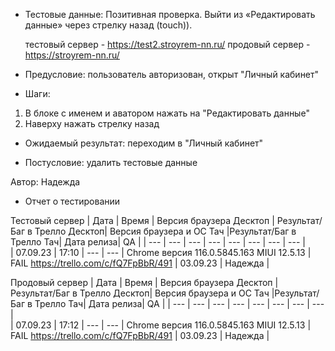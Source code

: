 * Тестовые данные: Позитивная проверка. Выйти из «Редактировать данные» через стрелку назад (touch)).

	тестовый сервер - https://test2.stroyrem-nn.ru/   продовый сервер - https://stroyrem-nn.ru/

* Предусловие: пользователь авторизован, открыт "Личный кабинет"

* Шаги:
1.	В блоке с именем и аватором нажать на "Редактировать данные"
2.	Наверху нажать стрелку назад

* Ожидаемый результат: переходим в "Личный кабинет"

* Постусловие: удалить тестовые данные

Автор: Надежда

* Отчет о тестировании
  
Тестовый сервер
| Дата | Время | Версия браузера Десктоп | Результат/Баг в Трелло Десктоп|  Версия браузера и ОС Тач |Результат/Баг в Трелло Тач| Дата релиза| QA  |
| --- | --- | --- | --- |  --- | --- | --- | --- |   
| 07.09.23 | 17:10 | --- | --- | Chrome версия 116.0.5845.163 MIUI 12.5.13 | FAIL https://trello.com/c/fQ7FpBbR/491 | 03.09.23 | Надежда |  

Продовый сервер
| Дата | Время | Версия браузера Десктоп | Результат/Баг в Трелло Десктоп|  Версия браузера и ОС Тач |Результат/Баг в Трелло Тач| Дата релиза| QA |
| --- | --- | --- | --- |  --- | --- | --- | --- |   
| 07.09.23 | 17:12 | --- | --- | Chrome версия 116.0.5845.163 MIUI 12.5.13 | FAIL https://trello.com/c/fQ7FpBbR/491 | 03.09.23 | Надежда |  